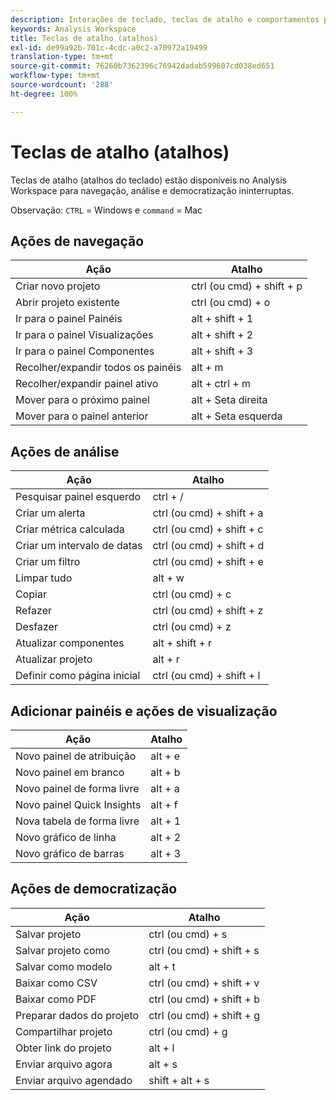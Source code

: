```yaml
---
description: Interações de teclado, teclas de atalho e comportamentos para apontar e clicar disponíveis no Analysis Workspace.
keywords: Analysis Workspace
title: Teclas de atalho (atalhos)
exl-id: de99a92b-701c-4cdc-a0c2-a70972a19499
translation-type: tm+mt
source-git-commit: 76260b7362396c76942dadab599607cd038ed651
workflow-type: tm+mt
source-wordcount: '288'
ht-degree: 100%

---
```


# Teclas de atalho (atalhos)

Teclas de atalho (atalhos do teclado) estão disponíveis no Analysis Workspace para navegação, análise e democratização ininterruptas.

Observação: `CTRL` = Windows e `command` = Mac

## Ações de navegação

| Ação | Atalho |
|---|---|
| Criar novo projeto | ctrl (ou cmd) + shift + p |
| Abrir projeto existente | ctrl (ou cmd) + o |
| Ir para o painel Painéis | alt + shift + 1 |
| Ir para o painel Visualizações | alt + shift + 2 |
| Ir para o painel Componentes | alt + shift + 3 |
| Recolher/expandir todos os painéis | alt + m |
| Recolher/expandir painel ativo | alt + ctrl + m |
| Mover para o próximo painel | alt + Seta direita |
| Mover para o painel anterior | alt + Seta esquerda |

## Ações de análise

| Ação | Atalho |
|---|---|
| Pesquisar painel esquerdo | ctrl + / |
| Criar um alerta | ctrl (ou cmd) + shift + a |
| Criar métrica calculada | ctrl (ou cmd) + shift + c |
| Criar um intervalo de datas | ctrl (ou cmd) + shift + d |
| Criar um filtro | ctrl (ou cmd) + shift + e |
| Limpar tudo | alt + w |
| Copiar | ctrl (ou cmd) + c |
| Refazer | ctrl (ou cmd) + shift + z |
| Desfazer | ctrl (ou cmd) + z |
| Atualizar componentes | alt + shift + r |
| Atualizar projeto | alt + r |
| Definir como página inicial | ctrl (ou cmd) + shift + l |

## Adicionar painéis e ações de visualização

| Ação | Atalho |
|---|---|
| Novo painel de atribuição | alt + e |
| Novo painel em branco | alt + b |
| Novo painel de forma livre | alt + a |
| Novo painel Quick Insights | alt + f |
| Nova tabela de forma livre | alt + 1 |
| Novo gráfico de linha | alt + 2 |
| Novo gráfico de barras | alt + 3 |

## Ações de democratização

| Ação | Atalho |
|---|---|
| Salvar projeto | ctrl (ou cmd) + s |
| Salvar projeto como | ctrl (ou cmd) + shift + s |
| Salvar como modelo | alt + t |
| Baixar como CSV | ctrl (ou cmd) + shift + v |
| Baixar como PDF | ctrl (ou cmd) + shift + b |
| Preparar dados do projeto | ctrl (ou cmd) + shift + g |
| Compartilhar projeto | ctrl (ou cmd) + g |
| Obter link do projeto | alt + l |
| Enviar arquivo agora | alt + s |
| Enviar arquivo agendado | shift + alt + s |
